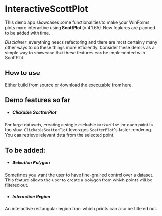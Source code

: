 # **InteractiveScottPlot**
This demo app showcases some functionalities to make your WinForms plots more interactive using **ScottPlot** (v 4.1.65).
New features are planned to be added with time. 

*Disclaimer*: everything needs refactoring and there are most certainly many other ways to do these things more efficiently. Consider these demos as a simple way to showcase that these features can be implemented with ScottPlot.   

## How to use

Either build from source or download the executable from here. 

## Demo features so far

- ##### Clickable ScatterPlot

For large datasets, creating a single clickable `MarkerPlot` for each point is too slow. `ClickableScatterPlot` leverages `ScatterPlot`'s faster rendering. You can retrieve relevant data from the selected point.

## To be added:

- ##### Selection Polygon

Sometimes you want the user to have fine-grained control over a dataset. This feature allows the user to create a polygon from which points will be filtered out.

- ##### Interactive Region

An interactive rectangular region from which points can also be filtered out.






